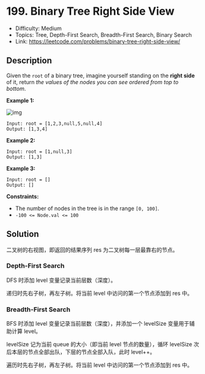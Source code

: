 # 199. Binary Tree Right Side View

- Difficulty: Medium
- Topics: Tree, Depth-First Search, Breadth-First Search, Binary Search
- Link: https://leetcode.com/problems/binary-tree-right-side-view/

## Description

Given the `root` of a binary tree, imagine yourself standing on the **right side** of it, return _the values of the nodes you can see ordered from top to bottom_.

**Example 1:**

![img](https://assets.leetcode.com/uploads/2021/02/14/tree.jpg)

```
Input: root = [1,2,3,null,5,null,4]
Output: [1,3,4]
```

**Example 2:**

```
Input: root = [1,null,3]
Output: [1,3]
```

**Example 3:**

```
Input: root = []
Output: []
```

**Constraints:**

- The number of nodes in the tree is in the range `[0, 100]`.
- `-100 <= Node.val <= 100`

## Solution

二叉树的右视图，即返回的结果序列 res 为二叉树每一层最靠右的节点。

### Depth-First Search

DFS 时添加 level 变量记录当前层数（深度）。

递归时先右子树，再左子树。将当前 level 中访问的第一个节点添加到 res 中。

### Breadth-First Search

BFS 时添加 level 变量记录当前层数（深度），并添加一个 levelSize 变量用于辅助计算 level。

levelSize 记为当前 queue 的大小（即当前 level 节点的数量），循环 levelSize 次后本层的节点全部出队，下层的节点全部入队，此时 level++。

遍历时先右子树，再左子树。将当前 level 中访问的第一个节点添加到 res 中。
